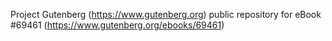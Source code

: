Project Gutenberg (https://www.gutenberg.org) public repository for
eBook #69461 (https://www.gutenberg.org/ebooks/69461)
